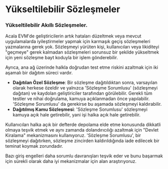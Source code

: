# Yükseltilebilir Sözleşmeler

### **Yükseltilebilir Akıllı Sözleşmeler.**

Acala EVM'de geliştiricilerin artık hataları düzeltmek veya mevcut uygulamalarda iyileştirmeler yapmak için karmaşık geçiş sözleşmeleri yazmalarına gerek yok. Sözleşmeyi yürüten kişi, kullanıcıları veya likiditeyi "geçmeye" gerek kalmadan sözleşmeleri sorunsuz bir şekilde yükseltmek için yeni sözleşme bayt koduyla bir işlem gönderebilir.

Ayrıca, ana ağ üzerinde halkla doğrudan test etme riskini azaltmak için iki aşamalı bir dağıtım süreci vardır.

* **Dağıtılan Özel Sözleşme**: Bir sözleşme dağıtıldıktan sonra, varsayılan olarak herkese özeldir ve yalnızca 'Sözleşme Sorumlusu' \(sözleşmeyi dağıtan\) ve kaydolan geliştiriciler tarafından görülebilir. Gerekli tüm testler ve nihai doğrulama, kamuya açıklanmadan önce yapılabilir. 'Sözleşme Sorumlusu' da gerekirse bu aşamada sözleşmeyi kaldırabilir.
* **Dağıtılmış Kamu Sözleşmesi**: 'Sözleşme Sorumlusu' sözleşmeyi kamuya açık hale getirebilir, yani işi halka açık hale getirebilir.

Kullanıcıları halka açık bir defterde depolama elde etme konusunda dikkatli olmaya teşvik etmek ve aynı zamanda dolandırıcılığı azaltmak için "Devlet Kiralama" mekanizmasını kullanıyoruz. 'Sözleşme Sorumlusu', bir sözleşmeyi dağıtırken, sözleşme zincirden kaldırıldığında iade edilecek bir teminat koymak zorundadır.

Bazı giriş engelleri daha sorumlu davranışları teşvik eder ve bunu başarmak için sürekli olarak daha iyi mekanizmalar için alan araştırıyoruz.
